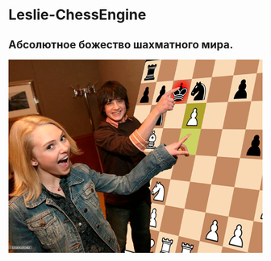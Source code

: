 # Leslie-ChessEngine

## Абсолютное божество шахматного мира.

![Лесли](https://github.com/Eyeve/Leslie-ChessEngine/blob/main/resourses/Leslie_Chess.png)
